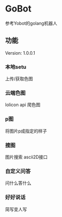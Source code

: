 # GoBot

参考Yobot的golang机器人

## 功能

Version: 1.0.0.1

### 本地setu

上传/获取色图

### 云端色图

lolicon api 爬色图

### p图

将图片p成指定的样子

### 搜图

图片搜索 ascii2D接口

### 自定义问答

问什么答什么

### 好好说话

简写变人写


